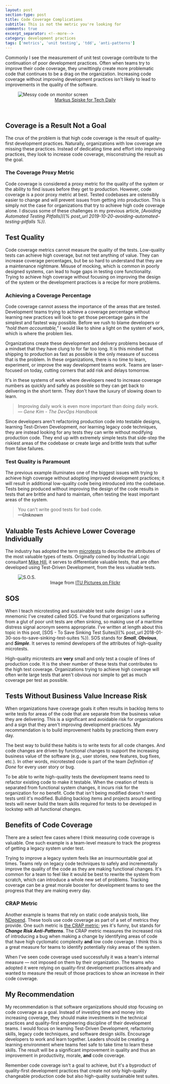 ```yaml
---
layout: post
section-type: post
title: Code Coverage Complications 
subtitle: This is not the metric you're looking for
comments: true
excerpt_separator: <!--more-->
category: development practices 
tags: ['metrics', 'unit testing', 'tdd', 'anti-patterns']
---
```


Commonly I see the measurement of unit test coverage contribute to the continuation of poor development practices. Often when teams try to improve their code coverage, they unwittingly create more problematic code that continues to be a drag on the organization. Increasing code coverage without improving development practices isn't likely to lead to improvements in the quality of the software. 
<!--more-->

<figure>
    <img src="/img/messy-monitor.jpg" alt="Messy code on monitor screen" class="img-responsive" />
    <figcaption style='text-align:center'>
       <a href="https://techdaily.ca">Markus Spiske for Tech Daily</a>
    </figcaption>
</figure>
<br />

## Coverage is a Result Not a Goal
The crux of the problem is that high code coverage is the result of quality-first development practices. Naturally, organizations with low coverage are missing these practices. Instead of dedicating time and effort into improving practices, they look to increase code coverage, misconstruing the result as the goal. 

### The Coverage Proxy Metric
Code coverage is considered a proxy metric for the quality of the system or the ability to find issues before they get to production. However, code coverage is a poor proxy metric at best. Tested codebases are ostensibly easier to change and will prevent issues from getting into production. This is simply not the case for organizations that try to achieve high code coverage alone. I discuss some of these challenges in my previous article, _[Avoiding Automated Testing Pitfalls]({% post_url 2019-10-20-avoiding-automated-testing-pitfalls %})_. 

## Test Quality
Code coverage metrics cannot measure the quality of the tests. Low-quality tests can achieve high coverage, but not test anything of value. They can increase coverage percentages, but be so hard to understand that they are a maintenance nightmare. Misuse of mocking, which is common in poorly designed systems, can lead to huge gaps in testing core functionality. Trying to achieve high coverage without focusing on improving the design of the system or the development practices is a recipe for more problems. 

### Achieving a Coverage Percentage
Code coverage cannot assess the importance of the areas that are tested. Development teams trying to achieve a coverage percentage without learning new practices will look to get those percentage gains in the simplest and fastest way possible. Before we rush to blame developers or _"hold them accountable,"_ I would like to shine a light on the system of work, which is where the problem lies. 

Organizations create these development and delivery problems because of a mindset that they have clung to for far too long. It is this mindset that shipping to production as fast as possible is the only measure of success that is the problem. In these organizations, there is no time to learn, experiment, or improve the way development teams work. Teams are laser-focused on today, cutting corners that add risk and delays tomorrow. 

It's in these systems of work where developers need to increase coverage numbers as quickly and safely as possible so they can get back to delivering in the short term. They don't have the luxury of slowing down to learn.

> Improving daily work is even more important than doing daily work.  
> _&mdash; Gene Kim - The DevOps Handbook_ 

Since developers aren't refactoring production code into testable designs, learning Test-Driven Development, nor learning legacy code techniques, they are instead looking for any tests they can write without modifying production code. They end up with extremely simple tests that side-step the riskiest areas of the codebase or create large and brittle tests that suffer from false failures. 

### Test Quality is Paramount
The previous example illuminates one of the biggest issues with trying to achieve high coverage without adopting improved development practices; it will result in additional low-quality code being introduced into the codebase. Tests being produced without improving the design of the code results in tests that are brittle and hard to maintain, often testing the least important areas of the system. 

> You can't write good tests for bad code.      
> _**&mdash;Unknown**_

## Valuable Tests Achieve Lower Coverage Individually
The industry has adopted the term [microtests](https://www.industriallogic.com/blog/history-microtests/) to describe the attributes of the most valuable types of tests. Originally coined by Industrial Logic consultant [Mike Hill](https://www.geepawhill.org), it serves to differentiate valuable tests, that are often developed using Test-Driven Development, from the less valuable tests. 

<figure>
    <img src="/img/sos.jpg" alt="S.O.S." class="img-responsive" />
    <figcaption style='text-align:center'>
        Image from <a href="https://www.flickr.com/photos/itupictures/16654290295">ITU Pictures on Flickr</a>
    </figcaption>
</figure>

## SOS
When I teach microtesting and sustainable test suite design I use a mnemonic I've created called SOS. I've found that organizations suffering from a glut of poor unit tests are often sinking, so making use of a maritime distress signal acronym seems appropriate. I've written at length about this topic in this post, [SOS - To Save Sinking Test Suites]({% post_url 2018-01-30-sos-to-save-sinking-test-suites %}). SOS stands for **_Small_**, **_Obvious_**, and **_Simple_**. It serves to remind developers of the attributes of high-quality microtests. 

High-quality microtests are **very** small and only test a couple of lines of production code. It is the sheer number of these tests that contributes to the high test coverage. Organizations trying to achieve high coverage will often write large tests that aren't obvious nor simple to get as much coverage per test as possible. 

## Tests Without Business Value Increase Risk
When organizations have coverage goals it often results in backlog items to write tests for areas of the code that are separate from the business value they are delivering. This is a significant and avoidable risk for organizations and a sign that they aren't improving development practices. My recommendation is to build improvement habits by practicing them every day. 

The best way to build these habits is to write tests for all code changes. And code changes are driven by functional changes to support the increasing business value of the software (e.g., user stories, new features, bug fixes, etc.). In other words, microtested code is part of the team _Definition of Done_ for every user story or bug.

 To be able to write high-quality tests the development teams need to refactor existing code to make it testable. When the creation of tests is separated from functional system changes, it incurs risk for the organization for no benefit. Code that isn't being modified doesn't need tests until it's modified. Building backlog items and projects around writing tests will never build the team skills required for tests to be developed in lockstep with all functional changes. 

## Benefits of Code Coverage
There are a select few cases where I think measuring code coverage is valuable. One such example is a team-level measure to track the progress of getting a legacy system under test. 

Trying to improve a legacy system feels like an insurmountable goal at times. Teams rely on legacy code techniques to safely and incrementally improve the quality of the code as they are making functional changes. It's common for a team to feel like it would be best to rewrite the system from scratch, which can introduce a whole new set of problems. Tracking coverage can be a great morale booster for development teams to see the progress that they are making every day.

### CRAP Metric
Another example is teams that rely on static code analysis tools, like [NDepend](https://www.ndepend.com/). These tools use code coverage as part of a set of metrics they provide. One such metric is [the CRAP metric](https://blog.ndepend.com/crap-metric-thing-tells-risk-code/); yes it's funny, but stands for _**Change Risk Anti-Patterns**_. The CRAP metric measures the increased risk of introducing a bug when making a change by identifying areas of code that have high cyclomatic complexity **and** low code coverage. I think this is a great measure for teams to identify potentially risky areas of the system.  

When I've seen code coverage used successfully it was a team's internal measure &mdash; not imposed on them by their organization. The teams who adopted it were relying on quality-first development practices already and wanted to measure the result of those practices to show an increase in their code coverage. 

## My Recommendation
My recommendation is that software organizations should stop focusing on code coverage as a goal. Instead of investing time and money into increasing coverage, they should make investments in the technical practices and quality-first engineering discipline of their development teams. I would focus on learning Test-Driven Development, refactoring skills, legacy code techniques, and software design skills. Encourage developers to work and learn together. Leaders should be creating a learning environment where teams feel safe to take time to learn these skills. The result will be a significant improvement in quality and thus an improvement in productivity, morale, **and** code coverage. 

Remember code coverage isn't a goal to achieve, but it's a byproduct of quality-first development practices that create not only high-quality changeable production code but also high-quality sustainable test suites. 
